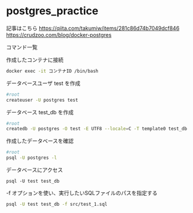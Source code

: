 # postgres_practice

記事はこちら
https://qiita.com/takumiw/items/281c86d74b7049dcf846
https://crudzoo.com/blog/docker-postgres

コマンド一覧

作成したコンテナに接続

```bash
docker exec -it コンテナID /bin/bash
```

データベースユーザ test を作成

```bash
#root
createuser -U postgres test
```

データベース test_db を作成

```bash
#root
createdb -U postgres -O test -E UTF8 --locale=C -T template0 test_db
```

作成したデータベースを確認

```bash
#root
psql -U postgres -l
```

データベースにアクセス
```
psql -U test test_db
```

-f オプションを使い、実行したいSQLファイルのパスを指定する
```bash
psql -U test test_db -f src/test_1.sql
```
